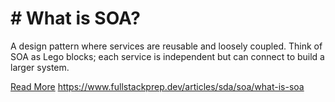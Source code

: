 # # What is SOA?

A design pattern where services are reusable and loosely coupled. Think of SOA as Lego blocks; each service is independent but can connect to build a larger system.

[Read More](https://www.fullstackprep.dev/articles/sda/soa/what-is-soa) https://www.fullstackprep.dev/articles/sda/soa/what-is-soa
